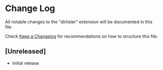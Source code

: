 # Change Log

All notable changes to the "dirlister" extension will be documented in this file.

Check [Keep a Changelog](http://keepachangelog.com/) for recommendations on how to structure this file.

## [Unreleased]

- Initial release